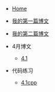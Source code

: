 
* [Home](/)
* [我的第一篇博文](MyFirstPage.md)
* [我的第二篇博文](second_page.md)
* 4月博文
    * [4.1](April/4.1.md)

* 代码练习
    * [4.1cpp](Code/4.1cpp.md)